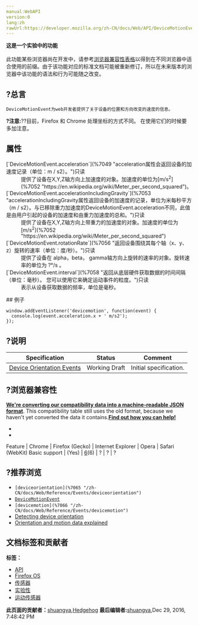 ```yaml
---
manual:WebAPI
version:0
lang:zh
rawUrl:https://developer.mozilla.org/zh-CN/docs/Web/API/DeviceMotionEvent
---
```






**这是一个实验中的功能**<br></br>此功能某些浏览器尚在开发中，请参考[浏览器兼容性表格](%7047 "")以得到在不同浏览器中适合使用的前缀。由于该功能对应的标准文档可能被重新修订，所以在未来版本的浏览器中该功能的语法和行为可能随之改变。



## ?总言<a name="总言"></a>


`DeviceMotionEvent为web开发者提供了关于设备的位置和方向改变的速度的信息。`



**?注意:**??目前，Firefox 和 Chrome 处理坐标的方式不同。 在使用它们的时候要多加注意。



## 属性<a name="属性"></a>
<dl><dt>[`DeviceMotionEvent.acceleration`](%7049 "acceleration属性会返回设备的加速度记录（单位：m / s2）。")只读</dt><dd>提供了设备在X,Y,Z轴方向上加速度的对象。加速度的单位为[m/s<sup>2</sup>](%7052 "https://en.wikipedia.org/wiki/Meter_per_second_squared")。</dd><dt>[`DeviceMotionEvent.accelerationIncludingGravity`](%7053 "accelerationIncludingGravity属性返回设备的加速度的记录，单位为米每秒平方（m / s2）。与已移除重力加速度的DeviceMotionEvent.acceleration不同，此值是由用户引起的设备的加速度和由重力加速度的总和。")只读</dt><dd>提供了设备在X,Y,Z轴方向上带重力的加速度的对象。加速度的单位为[m/s<sup>2</sup>](%7052 "https://en.wikipedia.org/wiki/Meter_per_second_squared")</dd><dt>[`DeviceMotionEvent.rotationRate`](%7056 "返回设备围绕其每个轴（x、y、z）旋转的速率（单位：度/秒）。")只读</dt><dd>提供了设备在 alpha，beta， gamma轴方向上旋转的速率的对象。旋转速率的单位为 ?°/s 。</dd><dt>[`DeviceMotionEvent.interval`](%7058 "返回从底层硬件获取数据的时间间隔（单位：毫秒）。 您可以使用它来确定运动事件的粒度。")只读</dt><dd>表示从设备获取数据的频率，单位是毫秒。</dd></dl>
## 例子<a name="例子"></a>

```
window.addEventListener('devicemotion', function(event) {
  console.log(event.acceleration.x + ' m/s2');
});
```

## ?说明<a name="说明"></a>
Specification | Status | Comment 
 ---  |  ---  |  ---  | 
[Device Orientation Events](%7062 "Device Orientation Events") | Working Draft | Initial specification. 


## ?浏览器兼容性<a name="浏览器兼容性"></a>


**[We&#39;re converting our compatibility data into a machine-readable JSON format](%3344 "")**. This compatibility table still uses the old format, because we haven&#39;t yet converted the data it contains.**[Find out how you can help!](%3392 "")**


* 
* 
Feature | Chrome | Firefox (Gecko) | Internet Explorer | Opera | Safari (WebKit) 
Basic support | (Yes) | [6](%3569 "Released on 2011-08-16.")(6) | ? | ? | ? 




## ?推荐浏览<a name="推荐浏览"></a>

* `[deviceorientation](%7065 "/zh-CN/docs/Web/Reference/Events/deviceorientation")`
* [`DeviceMotionEvent`](%2664 "DeviceMotionEvent为web开发者提供了关于设备的位置和方向改变的速度的信息。")
* `[devicemotion](%7066 "/zh-CN/docs/Web/Reference/Events/devicemotion")`
* [Detecting device orientation](%7067 "/en-US/docs/WebAPI/Detecting_device_orientation")
* [Orientation and motion data explained](%7068 "Orientation and motion data explained")



## 文档标签和贡献者
**标签：**
* [API](%50 "")
* [Firefox OS](%7069 "")
* [传感器](%7002 "")
* [实验性](%7003 "")
* [运动传感器](%7071 "")

**此页面的贡献者：**[shuangya](%7006 ""),[Hedgehog](%7072 "")
**最后编辑者:**[shuangya](%7006 ""),<time>Dec 29, 2016, 7:48:42 PM</time>


